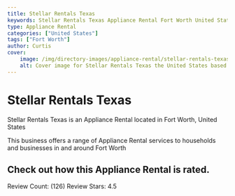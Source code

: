 ```yaml
---
title: Stellar Rentals Texas
keywords: Stellar Rentals Texas Appliance Rental Fort Worth United States 
type: Appliance Rental 
categories: ["United States"]
tags: ["Fort Worth"]
author: Curtis
cover:
    image: /img/directory-images/appliance-rental/stellar-rentals-texas.webp
    alt: Cover image for Stellar Rentals Texas the United States based Appliance Rental servicing Fort Worth 
---
```


# Stellar Rentals Texas
Stellar Rentals Texas is an Appliance Rental located in Fort Worth, United States

This business offers a range of Appliance Rental services to households and businesses in and around Fort Worth

## Check out how this Appliance Rental is rated.
Review Count: (126)
Review Stars: 4.5

